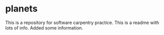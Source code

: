 # planets
This is a repository for software carpentry practice.
This is a readme with lots of info.
Added some information.

